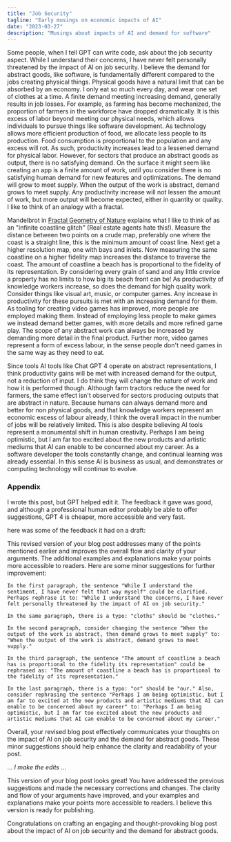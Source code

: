 ```yaml
---
title: "Job Security"
tagline: "Early musings on economic impacts of AI"
date: "2023-03-27"
description: "Musings about impacts of AI and demand for software"
---
```


Some people, when I tell GPT can write code, ask about the job security aspect. While I understand their concerns, I have never felt personally threatened by the impact of AI on job security. I believe the demand for abstract goods, like software, is fundamentally different compared to the jobs creating physical things. Physical goods have a natural limit that can be absorbed by an economy. I only eat so much every day, and wear one set of clothes at a time. A finite demand meeting increasing demand, generally results in job losses. For example, as farming has become mechanized, the proportion of farmers in the workforce have dropped dramatically. It is this excess of labor beyond meeting our physical needs, which allows individuals to pursue things like software development. As technology allows more efficient production of food, we allocate less people to its production. Food consumption is proportional to the population and any excess will rot. As such, productivity increases lead to a lessened demand for physical labor. However, for sectors that produce an abstract goods as output, there is no satisfying demand. On the surface it might seem like creating an app is a finite amount of work, until you consider there is no satisfying human demand for new features and optimizations. The demand will grow to meet supply. When the output of the work is abstract, demand grows to meet supply. Any productivity increase will not lessen the amount of work, but more output will become expected, either in quantity or quality. I like to think of an analogy with a fractal.

Mandelbrot in [Fractal Geometry of Nature](https://en.wikipedia.org/wiki/The_Fractal_Geometry_of_Nature) explains what I like to think of as an "infinite coastline glitch" (Real estate agents hate this!). Measure the distance between two points on a crude map, preferably one where the coast is a straight line, this is the minimum amount of coast line. Next get a higher resolution map, one with bays and inlets. Now measuring the same coastline on a higher fidelity map increases the distance to traverse the coast. The amount of coastline a beach has is proportional to the fidelity of its representation. By considering every grain of sand and any little crevice a property has no limits to how big its beach front can be! As productivity of knowledge workers increase, so does the demand for high quality work. Consider things like visual art, music, or computer games. Any increase in productivity for these pursuits is met with an increasing demand for them. As tooling for creating video games has improved, more people are employed making them. Instead of employing less people to make games we instead demand better games, with more details and more refined game play. The scope of any abstract work can always be increased by demanding more detail in the final product. Further more, video games represent a form of excess labour, in the sense people don't need games in the same way as they need to eat.

Since tools AI tools like Chat GPT 4 operate on abstract representations, I think productivity gains will be met with increased demand for the output, not a reduction of input. I do think they will change the nature of work and how it is performed though. Although farm tractors reduce the need for farmers, the same effect isn't observed for sectors producing outputs that are abstract in nature. Because humans can always demand more and better for non physical goods, and that knowledge workers represent an economic excess of labour already, I think the overall impact in the number of jobs will be relatively limited. This is also despite believing AI tools represent a monumental shift in human creativity. Perhaps I am being optimistic, but I am far too excited about the new products and artistic mediums that AI can enable to be concerned about my career. As a software developer the tools constantly change, and continual learning was already essential. In this sense AI is business as usual, and demonstrates or computing technology will continue to evolve.

### Appendix

I wrote this post, but GPT helped edit it. The feedback it gave was good, and although a professional human editor probably be able to offer suggestions, GPT 4 is cheaper, more accessible and very fast.

here was some of the feedback it had on a draft:

This revised version of your blog post addresses many of the points mentioned earlier and improves the overall flow and clarity of your arguments. The additional examples and explanations make your points more accessible to readers. Here are some minor suggestions for further improvement:

    In the first paragraph, the sentence "While I understand the sentiment, I have never felt that way myself" could be clarified. Perhaps rephrase it to: "While I understand the concerns, I have never felt personally threatened by the impact of AI on job security."

    In the same paragraph, there is a typo: "cloths" should be "clothes."

    In the second paragraph, consider changing the sentence "When the output of the work is abstract, then demand grows to meet supply" to: "When the output of the work is abstract, demand grows to meet supply."

    In the third paragraph, the sentence "The amount of coastline a beach has is proportional to the fidelity its representation" could be rephrased as: "The amount of coastline a beach has is proportional to the fidelity of its representation."

    In the last paragraph, there is a typo: "or" should be "our." Also, consider rephrasing the sentence "Perhaps I am being optimistic, but I am far to excited at the new products and artistic mediums that AI can enable to be concerned about my career" to: "Perhaps I am being optimistic, but I am far too excited about the new products and artistic mediums that AI can enable to be concerned about my career."

Overall, your revised blog post effectively communicates your thoughts on the impact of AI on job security and the demand for abstract goods. These minor suggestions should help enhance the clarity and readability of your post.

... _I make the edits_ ...

This version of your blog post looks great! You have addressed the previous suggestions and made the necessary corrections and changes. The clarity and flow of your arguments have improved, and your examples and explanations make your points more accessible to readers. I believe this version is ready for publishing.

Congratulations on crafting an engaging and thought-provoking blog post about the impact of AI on job security and the demand for abstract goods.
